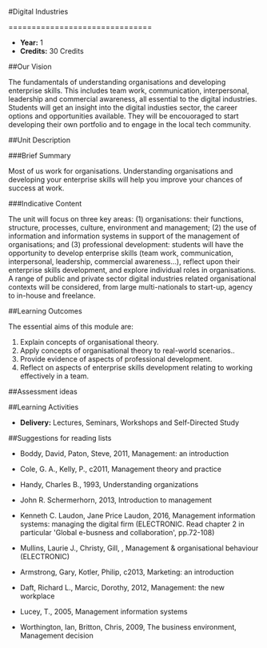 #Digital Industries
<!-- Temporary title -->
===============================

+ __Year:__ 1
+ __Credits:__ 30 Credits

##Our Vision

The fundamentals of understanding organisations and developing enterprise skills. This includes team work, communication, interpersonal, leadership and commercial awareness, all essential to the digital industries. Students will get an insight into the digital industies sector, the career options and opportunities available. They will be encouoraged to start developing their own portfolio and to engage in the local tech community.

##Unit Description

###Brief Summary

<!-- 140 characters -->

Most of us work for organisations. Understanding organisations and developing your enterprise skills will help you improve your chances of success at work.

###Indicative Content

The unit will focus on three key areas: (1) organisations: their functions, structure, processes, culture, environment and management; (2) the use of information and information systems in support of the management of organisations; and (3) professional development: students will have the opportunity to develop enterprise skills (team work, communication, interpersonal, leadership, commercial awareness...), reflect upon their enterprise skills development, and explore individual roles in organisations. A range of public and private sector digital industries related organisational contexts will be considered, from large multi-nationals to start-up, agency to in-house and freelance.


##Learning Outcomes

The essential aims of this module are:

1. Explain concepts of organisational theory.
1. Apply concepts of organisational theory to real-world scenarios..
1. Provide evidence of aspects of professional development.
1. Reflect on aspects of enterprise skills development relating to working effectively in a team.


##Assessment ideas



##Learning Activities

+ __Delivery:__ Lectures, Seminars, Workshops and Self-Directed Study

##Suggestions for reading lists

+ Boddy, David, Paton, Steve, 2011, Management: an introduction
+ Cole, G. A., Kelly, P., c2011, Management theory and practice
+ Handy, Charles B., 1993, Understanding organizations
+ John R. Schermerhorn, 2013, Introduction to management
+ Kenneth C. Laudon, Jane Price Laudon, 2016, Management information systems: managing the digital firm (ELECTRONIC. Read chapter 2 in particular 'Global e-busness and collaboration', pp.72-108)
+ Mullins, Laurie J., Christy, Gill, , Management & organisational behaviour (ELECTRONIC)

+ Armstrong, Gary, Kotler, Philip, c2013, Marketing: an introduction
+ Daft, Richard L., Marcic, Dorothy, 2012, Management: the new workplace
+ Lucey, T., 2005, Management information systems
+ Worthington, Ian, Britton, Chris, 2009, The business environment, Management decision



<!--

Notes

-->



